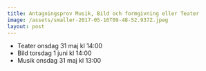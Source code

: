 ```yaml
---
title: Antagningsprov Musik, Bild och formgivning eller Teater
image: /assets/smaller-2017-05-16T09-48-52.937Z.jpeg
layout: post
---
```


* Teater onsdag 31 maj kl 14:00
* Bild torsdag 1 juni kl 14:00
* Musik onsdag 31 maj kl 13:00
